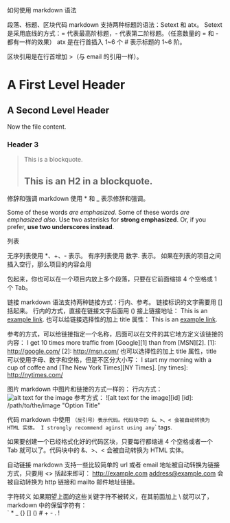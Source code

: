 如何使用 markdown 语法


段落、标题、区块代码
markdown 支持两种标题的语法：Setext 和 atx。
Setext 是采用底线的方式：= 代表最高阶标题，- 代表第二阶标题。（任意数量的 = 和 - 都有一样的效果）
atx 是在行首插入 1~6 个 # 表示标题的 1~6 阶。

区块引用是在行首增加 >（与 email 的引用一样）。


A First Level Header
====================
A Second Level Header
---------------------

Now the file content.

### Header 3

> This is a blockquote.
>
> ## This is an H2 in a blockquote.



修辞和强调
markdown 使用 * 和 _ 表示修辞和强调。

Some of these words *are emphasized*.
Some of these words _are emphasized also_.
Use two asterisks for **strong emphasized**.
Or, if you prefer, __use two underscores instead__.



列表

无序列表使用 *、+、- 表示。
有序列表使用 数字. 表示。
如果在列表的项目之间插入空行，那么项目的内容会用 <p> 包起来，你也可以在一个项目内放上多个段落，只要在它前面缩排 4 个空格或 1 个 Tab。



链接
markdown 语法支持两种链接方式：行内、参考。
链接标识的文字需要用 [] 括起来。
行内的方式，直接在链接文字后面用 () 接上链接地址：
This is an [example link](http://leigao.org/).
也可以给链接选择性的加上 title 属性：
This is an [example link](http://leigao.org/ "Link Title").

参考的方式，可以给链接指定一个名称，后面可以在文件的其它地方定义该链接的内容：
I get 10 times more traffic from [Google][1] than from [MSN][2].
[1]: http://google.com/
[2]: http://msn.com/
也可以选择性的加上 title 属性，title 可以使用字母、数字和空格，但是不区分大小写：
I start my morning with a cup of coffee and [The New York Times][NY Times].
[ny times]: http://nytimes.com/



图片
markdown 中图片和链接的方式一样的：
行内方式：
![alt text for the image](/path/to/the/image "Option Title")
参考方式：
![alt text for the image][id]
[id]: /path/to/the/image "Option Title"



代码
markdown 中使用 ` （反引号）表示代码。代码块中的 &、>、< 会被自动转换为 HTML 实体。
I strongly recommend aginst using any `<blink>` tags.

如果要创建一个已经格式化好的代码区块，只要每行都缩进 4 个空格或者一个 Tab 就可以了。代码块中的 &、>、< 会被自动转换为 HTML 实体。



自动链接
markdown 支持一些比较简单的 url 或者 email 地址被自动转换为链接方式，只要用 <> 括起来即可：
<http://example.com>
<address@example.com>
会被自动转换为 http 链接和 mailto 邮件地址链接。



字符转义
如果期望上面的这些关键字符不被转义，在其前面加上 \ 就可以了，markdown 中的保留字符有：
    \
    `
    *
    _
    {}
    []
    ()
    #
    +
    -
    .
    !


